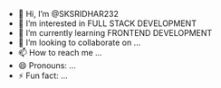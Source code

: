 - 👋 Hi, I’m @SKSRIDHAR232
- 👀 I’m interested in FULL STACK DEVELOPMENT
- 🌱 I’m currently learning FRONTEND DEVELOPMENT
- 💞️ I’m looking to collaborate on ...
- 📫 How to reach me ...
- 😄 Pronouns: ...
- ⚡ Fun fact: ...

<!---
SKSRIDHAR232/SKSRIDHAR232 is a ✨ special ✨ repository because its `README.md` (this file) appears on your GitHub profile.
You can click the Preview link to take a look at your changes.
--->
